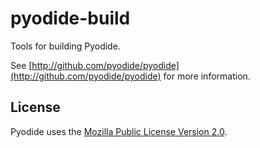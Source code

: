 # pyodide-build

Tools for building Pyodide.

See [http://github.com/pyodide/pyodide](http://github.com/pyodide/pyodide) for
more information.

## License

Pyodide uses the [Mozilla Public License Version
2.0](https://choosealicense.com/licenses/mpl-2.0/).
